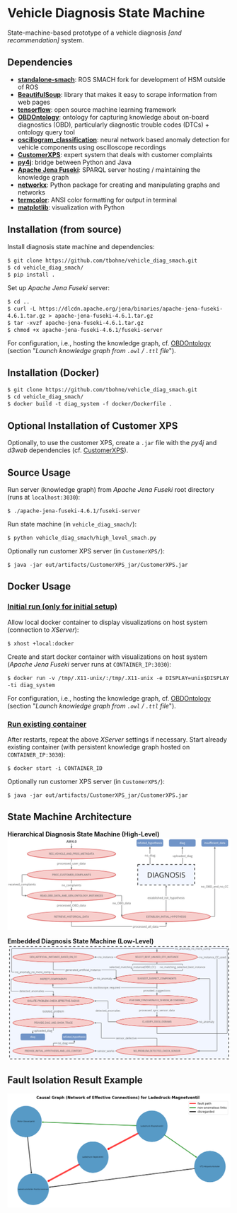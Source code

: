 # Vehicle Diagnosis State Machine

State-machine-based prototype of a vehicle diagnosis *[and recommendation]* system.

## Dependencies

- [**standalone-smach**](https://pypi.org/project/standalone-smach/): ROS SMACH fork for development of HSM outside of ROS
- [**BeautifulSoup**](https://pypi.org/project/beautifulsoup4/): library that makes it easy to scrape information from web pages
- [**tensorflow**](https://pypi.org/project/tensorflow/): open source machine learning framework
- [**OBDOntology**](https://github.com/tbohne/OBDOntology): ontology for capturing knowledge about on-board diagnostics (OBD), particularly diagnostic trouble codes (DTCs) + ontology query tool
- [**oscillogram_classification**](https://github.com/tbohne/oscillogram_classification): neural network based anomaly detection for vehicle components using oscilloscope recordings
- [**CustomerXPS**](https://github.com/tbohne/CustomerXPS): expert system that deals with customer complaints
- [**py4j**](https://www.py4j.org/): bridge between Python and Java
- [**Apache Jena Fuseki**](https://jena.apache.org/documentation/fuseki2/): SPARQL server hosting / maintaining the knowledge graph
- [**networkx**](https://pypi.org/project/networkx/): Python package for creating and manipulating graphs and networks
- [**termcolor**](https://pypi.org/project/termcolor/): ANSI color formatting for output in terminal
- [**matplotlib**](https://matplotlib.org/): visualization with Python

## Installation (from source)

Install diagnosis state machine and dependencies:
```
$ git clone https://github.com/tbohne/vehicle_diag_smach.git
$ cd vehicle_diag_smach/
$ pip install .
```
Set up *Apache Jena Fuseki* server:
```
$ cd ..
$ curl -L https://dlcdn.apache.org/jena/binaries/apache-jena-fuseki-4.6.1.tar.gz > apache-jena-fuseki-4.6.1.tar.gz
$ tar -xvzf apache-jena-fuseki-4.6.1.tar.gz
$ chmod +x apache-jena-fuseki-4.6.1/fuseki-server
```
For configuration, i.e., hosting the knowledge graph, cf. [OBDOntology](https://github.com/tbohne/OBDOntology) (section "*Launch knowledge graph from `.owl` / `.ttl` file*").

## Installation (Docker)
```
$ git clone https://github.com/tbohne/vehicle_diag_smach.git
$ cd vehicle_diag_smach/
$ docker build -t diag_system -f docker/Dockerfile .
```

## Optional Installation of Customer XPS

Optionally, to use the customer XPS, create a `.jar` file with the *py4j* and *d3web* dependencies (cf. [CustomerXPS](https://github.com/tbohne/CustomerXPS)).

## Source Usage

Run server (knowledge graph) from *Apache Jena Fuseki* root directory (runs at `localhost:3030`):
```
$ ./apache-jena-fuseki-4.6.1/fuseki-server
```
Run state machine (in `vehicle_diag_smach/`):
```
$ python vehicle_diag_smach/high_level_smach.py
```
Optionally run customer XPS server (in `CustomerXPS/`):
```
$ java -jar out/artifacts/CustomerXPS_jar/CustomerXPS.jar
```

## Docker Usage

### <u>Initial run (only for initial setup)</u>

Allow local docker container to display visualizations on host system (connection to *XServer*):
```
$ xhost +local:docker
```
Create and start docker container with visualizations on host system (*Apache Jena Fuseki* server runs at `CONTAINER_IP:3030`):
```
$ docker run -v /tmp/.X11-unix/:/tmp/.X11-unix -e DISPLAY=unix$DISPLAY -ti diag_system
```
For configuration, i.e., hosting the knowledge graph, cf. [OBDOntology](https://github.com/tbohne/OBDOntology) (section "*Launch knowledge graph from `.owl` / `.ttl` file*").

### <u>Run existing container</u>

After restarts, repeat the above *XServer* settings if necessary.  Start already existing container (with persistent knowledge graph hosted on `CONTAINER_IP:3030`):
```
$ docker start -i CONTAINER_ID
```

Optionally run customer XPS server (in `CustomerXPS/`):
```
$ java -jar out/artifacts/CustomerXPS_jar/CustomerXPS.jar
```

## State Machine Architecture

**Hierarchical Diagnosis State Machine (High-Level)**
![](img/smach_high_level_v1.png)

**Embedded Diagnosis State Machine (Low-Level)**
![](img/smach_low_level_v1.png)

## Fault Isolation Result Example
![](img/isolation.png)
